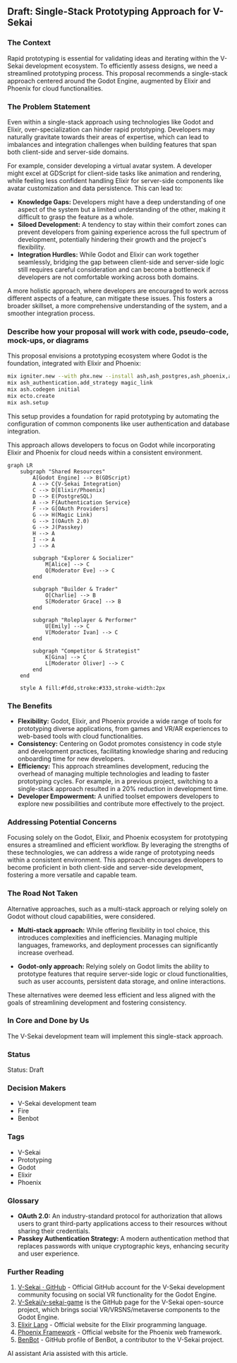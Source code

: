 ## Draft: Single-Stack Prototyping Approach for V-Sekai

### The Context

Rapid prototyping is essential for validating ideas and iterating within the V-Sekai development ecosystem. To efficiently assess designs, we need a streamlined prototyping process. This proposal recommends a single-stack approach centered around the Godot Engine, augmented by Elixir and Phoenix for cloud functionalities.

### The Problem Statement

Even within a single-stack approach using technologies like Godot and Elixir, over-specialization can hinder rapid prototyping. Developers may naturally gravitate towards their areas of expertise, which can lead to imbalances and integration challenges when building features that span both client-side and server-side domains.

For example, consider developing a virtual avatar system. A developer might excel at GDScript for client-side tasks like animation and rendering, while feeling less confident handling Elixir for server-side components like avatar customization and data persistence. This can lead to:

- **Knowledge Gaps:** Developers might have a deep understanding of one aspect of the system but a limited understanding of the other, making it difficult to grasp the feature as a whole.
- **Siloed Development:** A tendency to stay within their comfort zones can prevent developers from gaining experience across the full spectrum of development, potentially hindering their growth and the project's flexibility.
- **Integration Hurdles:** While Godot and Elixir can work together seamlessly, bridging the gap between client-side and server-side logic still requires careful consideration and can become a bottleneck if developers are not comfortable working across both domains.

A more holistic approach, where developers are encouraged to work across different aspects of a feature, can mitigate these issues. This fosters a broader skillset, a more comprehensive understanding of the system, and a smoother integration process.

### Describe how your proposal will work with code, pseudo-code, mock-ups, or diagrams

This proposal envisions a prototyping ecosystem where Godot is the foundation, integrated with Elixir and Phoenix:

```bash
mix igniter.new --with phx.new --install ash,ash_postgres,ash_phoenix,ash_authentication,ash_authentication_phoenix,ash_admin
mix ash_authentication.add_strategy magic_link
mix ash.codegen initial
mix ecto.create
mix ash.setup
```

This setup provides a foundation for rapid prototyping by automating the configuration of common components like user authentication and database integration.

This approach allows developers to focus on Godot while incorporating Elixir and Phoenix for cloud needs within a consistent environment.

```mermaid
graph LR
    subgraph "Shared Resources"
        A[Godot Engine] --> B(GDScript)
        A --> C{V-Sekai Integration}
        C --> D[Elixir/Phoenix]
        D --> E(PostgreSQL)
        A --> F{Authentication Service}
        F --> G[OAuth Providers]
        G --> H(Magic Link)
        G --> I(OAuth 2.0)
        G --> J(Passkey)
        H --> A
        I --> A
        J --> A
        
        subgraph "Explorer & Socializer"
            M[Alice] --> C
            Q[Moderator Eve] --> C
        end
        
        subgraph "Builder & Trader"
            O[Charlie] --> B
            S[Moderator Grace] --> B
        end
        
        subgraph "Roleplayer & Performer"
            U[Emily] --> C
            V[Moderator Ivan] --> C
        end
        
        subgraph "Competitor & Strategist"
            K[Gina] --> C
            L[Moderator Oliver] --> C
        end 
    end

    style A fill:#fdd,stroke:#333,stroke-width:2px
```

### The Benefits

- **Flexibility:** Godot, Elixir, and Phoenix provide a wide range of tools for prototyping diverse applications, from games and VR/AR experiences to web-based tools with cloud functionalities.
- **Consistency:** Centering on Godot promotes consistency in code style and development practices, facilitating knowledge sharing and reducing onboarding time for new developers.
- **Efficiency:** This approach streamlines development, reducing the overhead of managing multiple technologies and leading to faster prototyping cycles. For example, in a previous project, switching to a single-stack approach resulted in a 20% reduction in development time.
- **Developer Empowerment:** A unified toolset empowers developers to explore new possibilities and contribute more effectively to the project.

### Addressing Potential Concerns

Focusing solely on the Godot, Elixir, and Phoenix ecosystem for prototyping ensures a streamlined and efficient workflow. By leveraging the strengths of these technologies, we can address a wide range of prototyping needs within a consistent environment. This approach encourages developers to become proficient in both client-side and server-side development, fostering a more versatile and capable team.

### The Road Not Taken

Alternative approaches, such as a multi-stack approach or relying solely on Godot without cloud capabilities, were considered.

- **Multi-stack approach:** While offering flexibility in tool choice, this introduces complexities and inefficiencies. Managing multiple languages, frameworks, and deployment processes can significantly increase overhead.

- **Godot-only approach:** Relying solely on Godot limits the ability to prototype features that require server-side logic or cloud functionalities, such as user accounts, persistent data storage, and online interactions.

These alternatives were deemed less efficient and less aligned with the goals of streamlining development and fostering consistency.

### In Core and Done by Us

The V-Sekai development team will implement this single-stack approach.

### Status

Status: Draft

### Decision Makers

- V-Sekai development team
- Fire
- Benbot

### Tags

- V-Sekai
- Prototyping
- Godot
- Elixir
- Phoenix

### Glossary

- **OAuth 2.0:** An industry-standard protocol for authorization that allows users to grant third-party applications access to their resources without sharing their credentials.
- **Passkey Authentication Strategy:** A modern authentication method that replaces passwords with unique cryptographic keys, enhancing security and user experience.

### Further Reading

1.  [V-Sekai · GitHub](https://github.com/v-sekai) - Official GitHub account for the V-Sekai development community focusing on social VR functionality for the Godot Engine.
2.  [V-Sekai/v-sekai-game](https://github.com/v-sekai/v-sekai-game) is the GitHub page for the V-Sekai open-source project, which brings social VR/VRSNS/metaverse components to the Godot Engine.
3.  [Elixir Lang](https://elixir-lang.org/) - Official website for the Elixir programming language.
4.  [Phoenix Framework](https://www.phoenixframework.org/) - Official website for the Phoenix web framework.
5.  [BenBot](https://github.com/benbot) - GitHub profile of BenBot, a contributor to the V-Sekai project.

AI assistant Aria assisted with this article.
